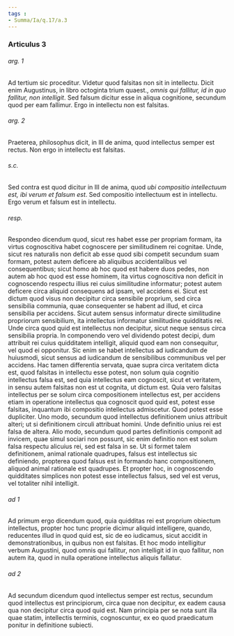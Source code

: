 ```yaml
---
tags : 
- Summa/Ia/q.17/a.3
---
```


### Articulus 3

###### arg. 1
Ad tertium sic proceditur. Videtur quod falsitas non sit in intellectu. Dicit enim Augustinus, in libro octoginta trium quaest., *omnis qui fallitur, id in quo fallitur, non intelligit*. Sed falsum dicitur esse in aliqua cognitione, secundum quod per eam fallimur. Ergo in intellectu non est falsitas.

###### arg. 2
Praeterea, philosophus dicit, in III de anima, quod intellectus semper est rectus. Non ergo in intellectu est falsitas.

###### s.c.
Sed contra est quod dicitur in III de anima, quod *ubi compositio intellectuum est, ibi verum et falsum est*. Sed compositio intellectuum est in intellectu. Ergo verum et falsum est in intellectu.

###### resp.
Respondeo dicendum quod, sicut res habet esse per propriam formam, ita virtus cognoscitiva habet cognoscere per similitudinem rei cognitae. Unde, sicut res naturalis non deficit ab esse quod sibi competit secundum suam formam, potest autem deficere ab aliquibus accidentalibus vel consequentibus; sicut homo ab hoc quod est habere duos pedes, non autem ab hoc quod est esse hominem, ita virtus cognoscitiva non deficit in cognoscendo respectu illius rei cuius similitudine informatur; potest autem deficere circa aliquid consequens ad ipsam, vel accidens ei. Sicut est dictum quod visus non decipitur circa sensibile proprium, sed circa sensibilia communia, quae consequenter se habent ad illud, et circa sensibilia per accidens. Sicut autem sensus informatur directe similitudine propriorum sensibilium, ita intellectus informatur similitudine quidditatis rei. Unde circa quod quid est intellectus non decipitur, sicut neque sensus circa sensibilia propria. In componendo vero vel dividendo potest decipi, dum attribuit rei cuius quidditatem intelligit, aliquid quod eam non consequitur, vel quod ei opponitur. Sic enim se habet intellectus ad iudicandum de huiusmodi, sicut sensus ad iudicandum de sensibilibus communibus vel per accidens. Hac tamen differentia servata, quae supra circa veritatem dicta est, quod falsitas in intellectu esse potest, non solum quia cognitio intellectus falsa est, sed quia intellectus eam cognoscit, sicut et veritatem, in sensu autem falsitas non est ut cognita, ut dictum est. Quia vero falsitas intellectus per se solum circa compositionem intellectus est, per accidens etiam in operatione intellectus qua cognoscit quod quid est, potest esse falsitas, inquantum ibi compositio intellectus admiscetur. Quod potest esse dupliciter. Uno modo, secundum quod intellectus definitionem unius attribuit alteri; ut si definitionem circuli attribuat homini. Unde definitio unius rei est falsa de altera. Alio modo, secundum quod partes definitionis componit ad invicem, quae simul sociari non possunt, sic enim definitio non est solum falsa respectu alicuius rei, sed est falsa in se. Ut si formet talem definitionem, animal rationale quadrupes, falsus est intellectus sic definiendo, propterea quod falsus est in formando hanc compositionem, aliquod animal rationale est quadrupes. Et propter hoc, in cognoscendo quidditates simplices non potest esse intellectus falsus, sed vel est verus, vel totaliter nihil intelligit.

###### ad 1
Ad primum ergo dicendum quod, quia quidditas rei est proprium obiectum intellectus, propter hoc tunc proprie dicimur aliquid intelligere, quando, reducentes illud in quod quid est, sic de eo iudicamus, sicut accidit in demonstrationibus, in quibus non est falsitas. Et hoc modo intelligitur verbum Augustini, quod omnis qui fallitur, non intelligit id in quo fallitur, non autem ita, quod in nulla operatione intellectus aliquis fallatur.

###### ad 2
Ad secundum dicendum quod intellectus semper est rectus, secundum quod intellectus est principiorum, circa quae non decipitur, ex eadem causa qua non decipitur circa quod quid est. Nam principia per se nota sunt illa quae statim, intellectis terminis, cognoscuntur, ex eo quod praedicatum ponitur in definitione subiecti.

